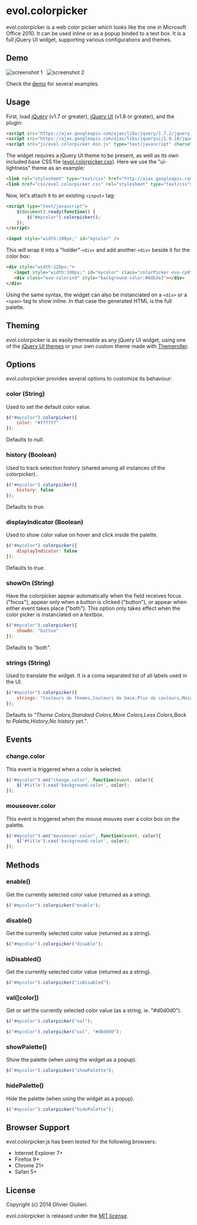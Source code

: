 # evol.colorpicker

evol.colorpicker is a web color picker which looks like the one in Microsoft Office 2010. It can be used inline or as a popup binded to a text box.
It is a full jQuery UI widget, supporting various configurations and themes.

## Demo

![screenshot 1](https://raw.github.com/evoluteur/colorpicker/master/screenshot1.png) &nbsp; ![screenshot 2](https://raw.github.com/evoluteur/colorpicker/master/screenshot2.png)

Check the [demo](http://evoluteur.github.com/colorpicker/index.html) for several examples.


## Usage

First, load [jQuery](http://jquery.com/) (v1.7 or greater), [jQuery UI](http://jqueryui.com/) (v1.8 or greater), and the plugin:

```html
<script src="https://ajax.googleapis.com/ajax/libs/jquery/1.7.2/jquery.min.js" type="text/javascript" charset="utf-8"></script>
<script src="https://ajax.googleapis.com/ajax/libs/jqueryui/1.8.18/jquery-ui.min.js" type="text/javascript" charset="utf-8"></script>
<script src="js/evol.colorpicker.min.js" type="text/javascript" charset="utf-8"></script>
```

The widget requires a jQuery UI theme to be present, as well as its own included base CSS file ([evol.colorpicker.css](http://github.com/evoluteur/colorpicker/raw/master/css/evol.colorpicker.css)). Here we use the "ui-lightness" theme as an example:

```html
<link rel="stylesheet" type="text/css" href="http://ajax.googleapis.com/ajax/libs/jqueryui/1.8.18/themes/ui-lightness/jquery-ui.css">
<link href="css/evol.colorpicker.css" rel="stylesheet" type="text/css">
```

Now, let's attach it to an existing `<input>` tag:

```html
<script type="text/javascript">
    $(document).ready(function() {
        $("#mycolor").colorpicker();
    });
</script>

<input style="width:100px;" id="mycolor" />
```

This will wrap it into a "holder" `<div>` and add another `<div>` beside it for the color box:

```html
<div style="width:128px;">
   <input style="width:100px;" id="mycolor" class="colorPicker evo-cp0" />
   <div class="evo-colorind" style="background-color:#8db3e2"></div>
</div>
```

Using the same syntax, the widget can also be instanciated on a `<div>` or a `<span>` tag to show inline. In that case the generated HTML is the full palette.


## Theming

evol.colorpicker is as easily themeable as any jQuery UI widget, using one of the [jQuery UI themes](http://jqueryui.com/themeroller/#themeGallery) or your own custom theme made with [Themeroller](http://jqueryui.com/themeroller/).


## Options

evol.colorpicker provides several options to customize its behaviour:

### color (String)

Used to set the default color value.

```javascript
$("#mycolor").colorpicker({
    color: "#ffffff"
});
```

Defaults to *null*.

### history (Boolean)

Used to track selection history (shared among all instances of the colorpicker).

```javascript
$("#mycolor").colorpicker({
    history: false
});
```

Defaults to *true*.

### displayIndicator (Boolean)

Used to show color value on hover and click inside the palette.

```javascript
$("#mycolor").colorpicker({
    displayIndicator: false
});
```

Defaults to *true*.

### showOn (String)

Have the colorpicker appear automatically when the field receives focus ("focus"), appear only when a button is clicked ("button"), or appear when either event takes place ("both").
This option only takes effect when the color picker is instanciated on a textbox.

```javascript
$("#mycolor").colorpicker({
    showOn: "button"
});
```

Defaults to *"both"*.

### strings (String)

Used to translate the widget. It is a coma separated list of all labels used in the UI. 

```javascript
$("#mycolor").colorpicker({
    strings: "Couleurs de themes,Couleurs de base,Plus de couleurs,Moins de couleurs,Palette,Historique,Pas encore d'historique."
});
```

Defaults to *"Theme Colors,Standard Colors,More Colors,Less Colors,Back to Palette,History,No history yet."*.

## Events

### change.color

This event is triggered when a color is selected.

```javascript
$("#mycolor").on("change.color", function(event, color){
    $('#title').css('background-color', color);
});
```

### mouseover.color

This event is triggered when the mouse mouves over a color box on the palette.

```javascript
$("#mycolor").on("mouseover.color", function(event, color){
    $('#title').css('background-color', color);
});
```


## Methods

### enable()
Get the currently selected color value (returned as a string).

```javascript
$("#mycolor").colorpicker("enable");
```

### disable()
Get the currently selected color value (returned as a string).

```javascript
$("#mycolor").colorpicker("disable");
```

### isDisabled()
Get the currently selected color value (returned as a string).

```javascript
$("#mycolor").colorpicker("isDisabled");
```

### val([color])
Get or set the currently selected color value (as a string, ie. "#d0d0d0").

```javascript
$("#mycolor").colorpicker("val");

$("#mycolor").colorpicker("val", "#d0d0d0");
```

### showPalette()
Show the palette (when using the widget as a popup).

```javascript
$("#mycolor").colorpicker("showPalette");
```

### hidePalette()
Hide the palette (when using the widget as a popup).

```javascript
$("#mycolor").colorpicker("hidePalette");
```

## Browser Support

evol.colorpicker.js has been tested for the following browsers:

  - Internet Explorer 7+
  - Firefox 9+
  - Chrome 21+
  - Safari 5+


## License

Copyright (c) 2014 Olivier Giulieri.

evol.colorpicker is released under the [MIT license](http://github.com/evoluteur/colorpicker/raw/master/LICENSE.md).

